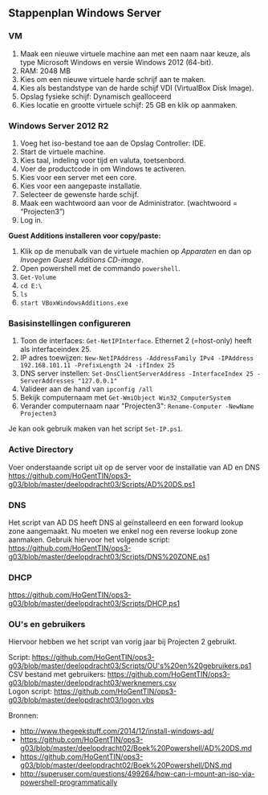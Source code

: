 ## Stappenplan Windows Server

### VM

1.	Maak een nieuwe virtuele machine aan met een naam naar keuze, als type Microsoft Windows en versie Windows 2012 (64-bit).
2.	RAM: 2048 MB
3.	Kies om een nieuwe virtuele harde schrijf aan te maken.
4.	Kies als bestandstype van de harde schijf VDI (VirtualBox Disk Image).
5.	Opslag fysieke schijf: Dynamisch gealloceerd
6.	Kies locatie en grootte virtuele schijf: 25 GB en klik op aanmaken.

### Windows Server 2012 R2

1.	Voeg het iso-bestand toe aan de Opslag Controller: IDE.
2.	Start de virtuele machine.
3.	Kies taal, indeling voor tijd en valuta, toetsenbord.
4.	Voer de productcode in om Windows te activeren.
5.	Kies voor een server met een core.
6.	Kies voor een aangepaste installatie.
7.	Selecteer de gewenste harde schijf.
8.	Maak een wachtwoord aan voor de Administrator. (wachtwoord = “Projecten3”)
9.	Log in.

**Guest Additions installeren voor copy/paste:**

1. Klik op de menubalk van de virtuele machien op *Apparaten* en dan op *Invoegen Guest Additions CD-image*.
2. Open powershell met de commando `powershell`.
3. `Get-Volume`
4. `cd E:\`
5. `ls`
6. `start VBoxWindowsAdditions.exe`

### Basisinstellingen configureren

1. Toon de interfaces: `Get-NetIPInterface`. Ethernet 2 (=host-only) heeft als interfaceindex 25.
2. IP adres toewijzen: `New-NetIPAddress -AddressFamily IPv4 -IPAddress 192.168.101.11 -PrefixLength 24 -ifIndex 25`
3. DNS server instellen: `Set-DnsClientServerAddress -InterfaceIndex 25 -ServerAddresses "127.0.0.1"`
4. Valideer aan de hand van `ipconfig /all`
5. Bekijk computernaam met `Get-WmiObject Win32_ComputerSystem`
6. Verander computernaam naar "Projecten3": `Rename-Computer -NewName Projecten3`

Je kan ook gebruik maken van het script `Set-IP.ps1`.

### Active Directory

Voer onderstaande script uit op de server voor de installatie van AD en DNS <br/>
https://github.com/HoGentTIN/ops3-g03/blob/master/deelopdracht03/Scripts/AD%20DS.ps1

### DNS 
 
Het script van AD DS heeft DNS al geïnstalleerd en een forward lookup zone aangemaakt. Nu moeten we enkel nog een reverse lookup zone aanmaken. Gebruik hiervoor het volgende script: <br/>
https://github.com/HoGentTIN/ops3-g03/blob/master/deelopdracht03/Scripts/DNS%20ZONE.ps1

### DHCP

https://github.com/HoGentTIN/ops3-g03/blob/master/deelopdracht03/Scripts/DHCP.ps1

### OU's en gebruikers

Hiervoor hebben we het script van vorig jaar bij Projecten 2 gebruikt.

Script: https://github.com/HoGentTIN/ops3-g03/blob/master/deelopdracht03/Scripts/OU's%20en%20gebruikers.ps1 <br/>
CSV bestand met gebruikers: https://github.com/HoGentTIN/ops3-g03/blob/master/deelopdracht03/werknemers.csv <br/>
Logon script: https://github.com/HoGentTIN/ops3-g03/blob/master/deelopdracht03/logon.vbs





Bronnen: 

* http://www.thegeekstuff.com/2014/12/install-windows-ad/
* https://github.com/HoGentTIN/ops3-g03/blob/master/deelopdracht02/Boek%20Powershell/AD%20DS.md
* https://github.com/HoGentTIN/ops3-g03/blob/master/deelopdracht02/Boek%20Powershell/DNS.md
* http://superuser.com/questions/499264/how-can-i-mount-an-iso-via-powershell-programmatically






